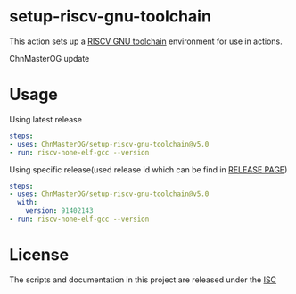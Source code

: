 # setup-riscv-gnu-toolchain

This action sets up a [RISCV GNU toolchain](https://github.com/xpack-dev-tools/riscv-none-elf-gcc-xpack) environment for use in actions.

ChnMasterOG update

# Usage

Using latest release
```yaml
steps:
- uses: ChnMasterOG/setup-riscv-gnu-toolchain@v5.0
- run: riscv-none-elf-gcc --version
```

Using specific release(used release id which can be find in [RELEASE PAGE](https://api.github.com/repos/xpack-dev-tools/riscv-none-elf-gcc-xpack/releases))
```yaml
steps:
- uses: ChnMasterOG/setup-riscv-gnu-toolchain@v5.0
  with:
    version: 91402143
- run: riscv-none-elf-gcc --version
```

# License

The scripts and documentation in this project are released under the [ISC](COPYING)
